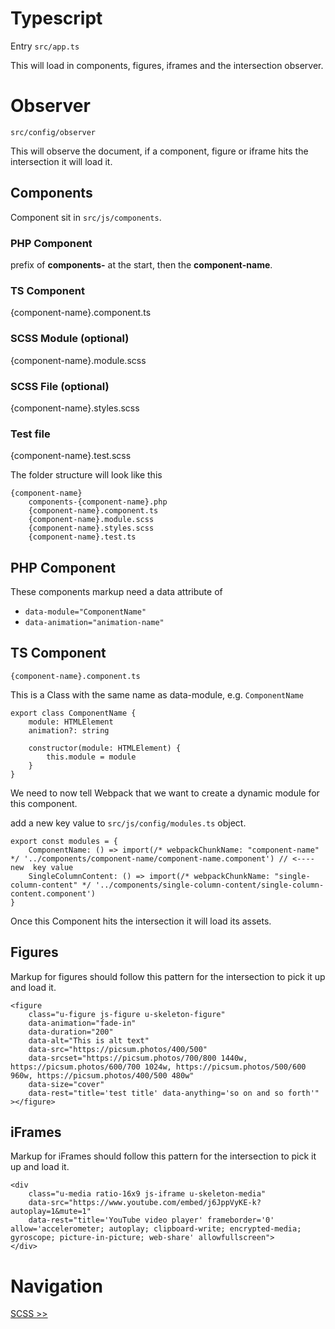 # Typescript

Entry `src/app.ts`

This will load in components, figures, iframes and the intersection observer.

# Observer

`src/config/observer`

This will observe the document, if a component, figure or iframe hits the intersection it will load it.

## Components

Component sit in `src/js/components`.

### PHP Component

prefix of **components-** at the start, then the **component-name**.

### TS Component

{component-name}.component.ts

### SCSS Module (optional)

{component-name}.module.scss

### SCSS File (optional)

{component-name}.styles.scss

### Test file

{component-name}.test.scss

The folder structure will look like this

```
{component-name}
    components-{component-name}.php
    {component-name}.component.ts
    {component-name}.module.scss
    {component-name}.styles.scss
    {component-name}.test.ts
```

## PHP Component

These components markup need a data attribute of

- `data-module="ComponentName"`
- `data-animation="animation-name"`

## TS Component

`{component-name}.component.ts`

This is a Class with the same name as data-module, e.g. `ComponentName`

```
export class ComponentName {
    module: HTMLElement
    animation?: string

    constructor(module: HTMLElement) {
        this.module = module
    }
}
```

We need to now tell Webpack that we want to create a dynamic module for this component.

add a new key value to `src/js/config/modules.ts` object.

```
export const modules = {
    ComponentName: () => import(/* webpackChunkName: "component-name" */ '../components/component-name/component-name.component') // <---- new  key value
    SingleColumnContent: () => import(/* webpackChunkName: "single-column-content" */ '../components/single-column-content/single-column-content.component')
}
```

Once this Component hits the intersection it will load its assets.

## Figures

Markup for figures should follow this pattern for the intersection to pick it up and load it.

```
<figure
    class="u-figure js-figure u-skeleton-figure"
    data-animation="fade-in"
    data-duration="200"
    data-alt="This is alt text"
    data-src="https://picsum.photos/400/500"
    data-srcset="https://picsum.photos/700/800 1440w, https://picsum.photos/600/700 1024w, https://picsum.photos/500/600 960w, https://picsum.photos/400/500 480w"
    data-size="cover"
    data-rest="title='test title' data-anything='so on and so forth'"
></figure>

```

## iFrames

Markup for iFrames should follow this pattern for the intersection to pick it up and load it.

```
<div
    class="u-media ratio-16x9 js-iframe u-skeleton-media"
    data-src="https://www.youtube.com/embed/j6JppVyKE-k?autoplay=1&mute=1"
    data-rest="title='YouTube video player' frameborder='0' allow='accelerometer; autoplay; clipboard-write; encrypted-media; gyroscope; picture-in-picture; web-share' allowfullscreen">
</div>

```

# Navigation

[SCSS >>](scss.md)

